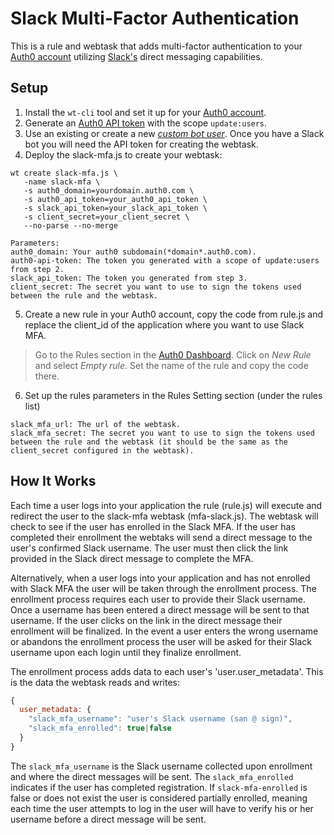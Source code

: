 # Slack Multi-Factor Authentication

This is a rule and webtask that adds multi-factor authentication to your [Auth0 account](https://www.Auth0.com) utilizing [Slack's](https://www.slack.com) direct messaging capabilities.

## Setup

1. Install the `wt-cli` tool and set it up for your [Auth0 account](https://manage.auth0.com/#/account/webtasks).
2. Generate an [Auth0 API token](https://auth0.com/docs/api/management/v2/tokens) with the scope `update:users`.
3. Use an existing or create a new [_custom bot user_](https://my.slack.com/services/new/bot).  Once you have a Slack bot you will need the API token for creating the webtask.
4. Deploy the slack-mfa.js to create your webtask:
```
wt create slack-mfa.js \
   -name slack-mfa \
   -s auth0_domain=yourdomain.auth0.com \
   -s auth0_api_token=your_auth0_api_token \
   -s slack_api_token=your_slack_api_token \
   -s client_secret=your_client_secret \   
   --no-parse --no-merge
```
```
Parameters:
auth0_domain: Your auth0 subdomain(*domain*.auth0.com).
auth0-api-token: The token you generated with a scope of update:users from step 2.
slack_api_token: The token you generated from step 3.
client_secret: The secret you want to use to sign the tokens used between the rule and the webtask.
```
5. Create a new rule in your Auth0 account, copy the code from rule.js and replace the client_id of the application where you want to use Slack MFA.
>Go to the Rules section in the [Auth0 Dashboard](https://manage.auth0.com/#/rules). Click on *New Rule* and select *Empty rule*. Set the name of the rule and copy the code there.
6. Set up the rules parameters in the Rules Setting section (under the rules list)
```
slack_mfa_url: The url of the webtask.
slack_mfa_secret: The secret you want to use to sign the tokens used between the rule and the webtask (it should be the same as the client_secret configured in the webtask).
```

## How It Works

Each time a user logs into your application the rule (rule.js) will execute and redirect the user to the slack-mfa webtask (mfa-slack.js).  The webtask will check to see if the user has enrolled in the Slack MFA.  If the user has completed their enrollment the webtaks will send a direct message to the user's confirmed Slack username.  The user must then click the link provided in the Slack direct message to complete the MFA.

Alternatively, when a user logs into your application and has not enrolled with Slack MFA the user will be taken through the enrollment process.  The enrollment process requires each user to provide their Slack username.  Once a username has been entered a direct message will be sent to that username.  If the user clicks on the link in the direct message their enrollment will be finalized.  In the event a user enters the wrong username or abandons the enrollment process the user will be asked for their Slack username upon each login until they finalize enrollment.

The enrollment process adds data to each user's 'user.user_metadata'.  This is the data the webtask reads and writes:

```js
{
  user_metadata: {
    "slack_mfa_username": "user's Slack username (san @ sign)",
    "slack_mfa_enrolled": true|false
  }
}
```

The `slack_mfa_username` is the Slack username collected upon enrollment and where the direct messages will be sent.  The `slack_mfa_enrolled` indicates if the user has completed registration.  If `slack-mfa-enrolled` is false or does not exist the user is considered partially enrolled, meaning each time the user attempts to log in the user will have to verify his or her username before a direct message will be sent.

